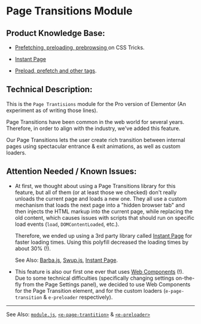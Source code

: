 # Page Transitions Module

## Product Knowledge Base:

- [ Prefetching, preloading, prebrowsing ](https://css-tricks.com/prefetching-preloading-prebrowsing/) on CSS Tricks.


- [Instant Page](https://instant.page/)


- [Preload, prefetch and other <link> tags](https://3perf.com/blog/link-rels/).

## Technical Description:

This is the `Page Trantisions` module for the Pro version of Elementor (An experiment as of writing those lines).

Page Transitions have been common in the web world for several years. Therefore, in order to align with the industry, we've added this feature.

Our Page Transitions lets the user create rich transition between internal pages using spectacular entrance & exit animations, as well as custom loaders.


## Attention Needed / Known Issues:

- At first, we thought about using a Page Transitions library for this feature, but all of them (or at least those we checked) don't
	really unloads the current page and loads a new one. They all use a custom mechanism that loads the next page into a "hidden browser tab"
  	and then injects the HTML markup into the current page, while replacing the old content, which causes issues with scripts
  	that should run on specific load events (`load`, `DOMContentLoaded`, etc.).

	Therefore, we ended up using a 3rd party library called [Instant Page](https://instant.page/) for faster loading times.
	Using this polyfill decreased the loading times by about 30% (!).

  See Also: [Barba.js](https://barba.js.org/), [Swup.js](https://swup.js.org/), [Instant Page](https://instant.page/).


- This feature is also our first one ever that uses [Web Components](https://developer.mozilla.org/en-US/docs/Web/Web_Components) (!).
  	Due to some technical difficulties (specifically changing settings on-the-fly from the Page Settings panel),
  	we decided to use Web Components for the Page Transition element, and for the custom loaders
  	(`e-page-transition` & `e-preloader` respectively).


___
See Also: [`module.js`](./assets/js/editor/module.md), [`<e-page-trantition>`](./assets/js/frontend/components/page-transition.md) & [`<e-preloader>`](./assets/js/frontend/components/preloader.md)
